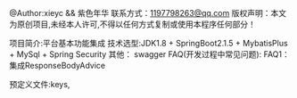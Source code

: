 @Author:xieyc && 紫色年华
联系方式：1197798263@qq.com
版权声明：本文为原创项目,未经本人许可,不得以任何方式复制或使用本程序任何部分！

项目简介:平台基本功能集成
技术选型:JDK1.8 + SpringBoot2.1.5 +  MybatisPlus + MySql + Spring Security 
    其他： swagger 
FAQ(开发过程中常见问题):
    FAQ1：集成ResponseBodyAdvice



预定义文件:keys,
